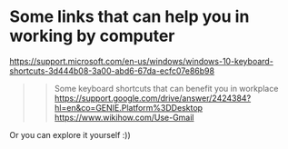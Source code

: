 # Some links that can help you in working by computer
https://support.microsoft.com/en-us/windows/windows-10-keyboard-shortcuts-3d444b08-3a00-abd6-67da-ecfc07e86b98

>>Some keyboard shortcuts that can benefit you in workplace
https://support.google.com/drive/answer/2424384?hl=en&co=GENIE.Platform%3DDesktop
https://www.wikihow.com/Use-Gmail

Or you can explore it yourself :))
